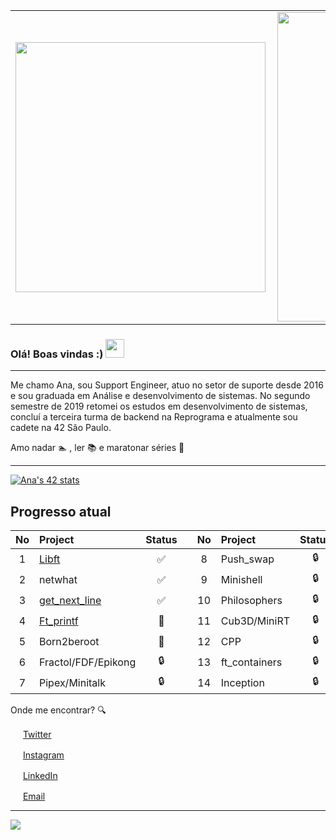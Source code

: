 <center>
  <table>
    <tr>
        <td><img width="400px" align="left" src="https://github-readme-stats.vercel.app/api/top-langs/?username=anabnovaes&hide=html&layout=compact&theme=buefy" /></td>
        <td><img width="495px" align="left" src="https://github-readme-stats.vercel.app/api?username=anabnovaes&theme=buefy"/></td>
    </tr>   
  </table>
</center>  



### Olá! Boas vindas :) <img src="https://github.com/leticiadasilva/leticiadasilva/blob/main/images/Hi.gif" width="30px">

---

Me chamo Ana, sou Support Engineer, atuo no setor de suporte desde 2016 e sou graduada em Análise e desenvolvimento de sistemas. 
No segundo semestre de 2019 retomei os estudos em desenvolvimento de sistemas, concluí a terceira turma de backend na Reprograma e atualmente sou cadete na 42 São Paulo.


Amo nadar 🏊‍ , ler 📚  e maratonar séries 🍿
 
---

[![Ana's 42 stats](https://badge42.herokuapp.com/api/stats/apaula-b?privacyEmail=true&cursus=42cursus&privacyName=true)](https://github.com/JaeSeoKim/badge42)




## Progresso atual
| No  | Project                                    | Status |   | No  | Project       | Status |   | No  | Project                        | Status |
| :-: | :----------------------------------------- | :----: | - | :-: | :------------ | :----: | - | :-: | :----------------------------- | :----: |
| 1   | [Libft](../../../libft-42)                 | ✅     |   | 8   | Push_swap     | 🔒     |   | 15  | webserv/ft_irc                 | 🔒     |
| 2   | netwhat                                    | ✅     |   | 9   | Minishell     | 🔒     |   | 16  | transcendence                  | 🔒     |
| 3   | [get_next_line](../../../get-next-line-42) | ✅     |   | 10  | Philosophers  | 🔒     | 
| 4   | [Ft_printf](../../../ft_printf)            | 📝     |   | 11  | Cub3D/MiniRT  | 🔒     |
| 5   | Born2beroot                                | 📝     |   | 12  | CPP           | 🔒     |
| 6   | Fractol/FDF/Epikong                        | 🔒     |   | 13  | ft_containers | 🔒     |  
| 7   | Pipex/Minitalk                             | 🔒     |   | 14  | Inception     | 🔒     |   






Onde me encontrar? :mag:  

<a href="https://twitter.com/ana_bnovaes"><img src="https://github.com/leticiadasilva/leticiadasilva/blob/main/images/twitter.png" width="16"></img></a> [Twitter](https://twitter.com/ana_bnovaes)   

<a href="https://www.instagram.com/ana_bnovaes/"><img src="https://github.com/leticiadasilva/leticiadasilva/blob/main/images/instagram.png" width="16"></img></a> [Instagram](https://www.instagram.com/ana_bnovaes)  

<a href="https://www.linkedin.com/in/anabnovaes"><img src="https://github.com/leticiadasilva/leticiadasilva/blob/main/images/linkedin.png" width="16"></img></a> [LinkedIn](https://www.linkedin.com/in/anabnovaes)  

<a href="mailto:ana-paula1503@hotmail.com"><img src="https://github.com/leticiadasilva/leticiadasilva/blob/main/images/email.png" width="16"></img></a> [Email](mailto:ana-paula1503@hotmail.com)  

---  

![](https://komarev.com/ghpvc/?username=anabnovaes&color=blue&style=flat)


